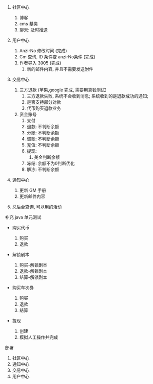 1. 社区中心
   1. 博客
   2. cms 基类
   3. 聊天: 及时推送
2. 用户中心
   1. AnzirNo 修改时间 (完成)
   2. Gm 查询, ID 条件变 anzirNo条件 (完成)
   4. 作者导入 3005 (完成)
      1. 新的邮件内容, 并且不需要发送附件
3. 交易中心
   1. 三方退款 (苹果,google 完成, 需要用真钱测试)
      1. 三方退款失败, 系统不会收到消息; 系统收到的是退款成功的通知; 
      2. 是否支持部分对款
      3. 代币购买退款业务
   2. 资金账号
      1. 支付
      2. 退款: 不判断余额
      3. 分账: 不判断余额
      4. 调账: 不判断余额
      5. 充值: 不判断余额
      6. 提现: 
         1. 美金判断余额
      7. 冻结: 余额不为0判断优化
      8. 解冻: 不判断余额
4. 通知中心
   1. 更新 GM 手册
   2. 更新邮件内容


5. 总后台查询, 可以用的活动



补充 java 单元测试

- 购买代币
  1. 购买
  2. 退款

- 解锁剧本
  1. 购买-解锁剧本
  2. 退款-解锁剧本
  3. 结算-解锁剧本

- 购买车次券
  1. 购买
  2. 退款
  3. 结算

- 提现
  1. 创建
  2. 模拟人工操作并完成



部署
1. 社区中心
2. 通知中心
3. 交易中心
4. 用户中心